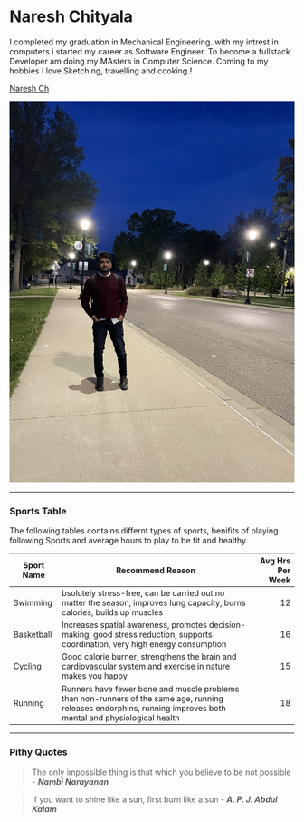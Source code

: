 # Naresh Chityala
I completed my graduation in Mechanical Engineering.
with my intrest in computers i started my career as Software Engineer. To become a fullstack Developer am doing my MAsters in Computer Science. Coming to my hobbies I love Sketching, travelling and cooking.!

[Naresh Ch](pic.jpg)

 ![Naresh Ch](pic.jpg)

---
### Sports Table


The following tables contains differnt types of sports, benifits of playing following Sports and average hours to play to be fit and healthy.

| Sport Name | Recommend Reason| Avg Hrs Per Week |
| --- | --- | ---: |
| Swimming | bsolutely stress-free, can be carried out no matter the season, improves lung capacity, burns calories, builds up muscles | 12 |
| Basketball | Increases spatial awareness, promotes decision-making, good stress reduction, supports coordination, very high energy consumption | 16 |
| Cycling | Good calorie burner, strengthens the brain and cardiovascular system and exercise in nature makes you happy| 15 |
| Running | Runners have fewer bone and muscle problems than non-runners of the same age, running releases endorphins, running improves both mental and physiological health | 18 |


---
### Pithy Quotes

> The only impossible thing is that which you believe to be not possible - ***Nambi Narayanan***


> If you want to shine like a sun, first burn like a sun - ***A. P. J. Abdul Kalam***



